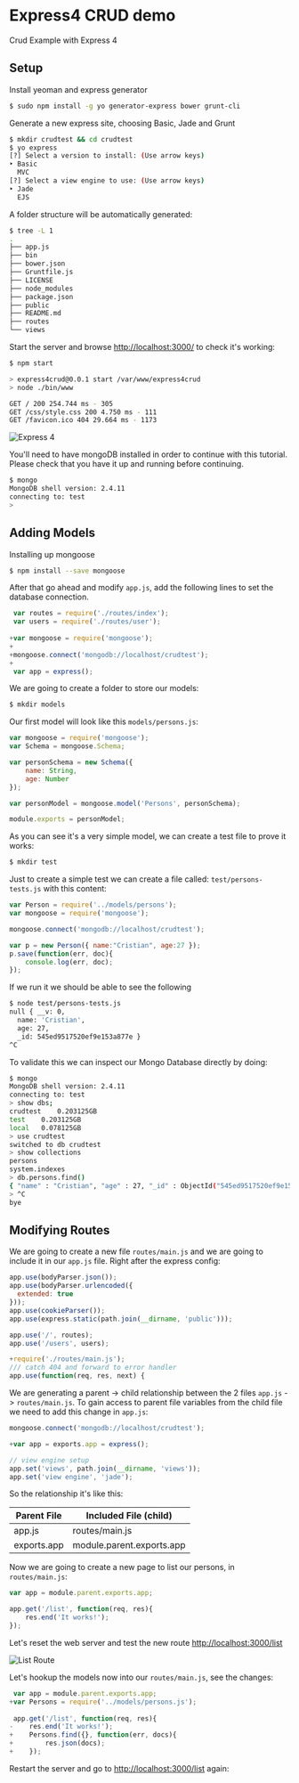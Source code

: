 Express4 CRUD demo
============

Crud Example with Express 4

## Setup

Install yeoman and express generator
```bash
$ sudo npm install -g yo generator-express bower grunt-cli
```

Generate a new express site, choosing Basic, Jade and Grunt
```bash
$ mkdir crudtest && cd crudtest
$ yo express
[?] Select a version to install: (Use arrow keys)
‣ Basic 
  MVC 
[?] Select a view engine to use: (Use arrow keys)
‣ Jade 
  EJS 

```

A folder structure will be automatically generated:

```bash
$ tree -L 1
.
├── app.js
├── bin
├── bower.json
├── Gruntfile.js
├── LICENSE
├── node_modules
├── package.json
├── public
├── README.md
├── routes
└── views

```

Start the server and browse [http://localhost:3000/](http://localhost:3000/) to check it's working:
```bash
$ npm start

> express4crud@0.0.1 start /var/www/express4crud
> node ./bin/www

GET / 200 254.744 ms - 305
GET /css/style.css 200 4.750 ms - 111
GET /favicon.ico 404 29.664 ms - 1173
```
![Express 4](https://raw.githubusercontent.com/cortezcristian/express4crud/master/pics/site-express4.png)

 You'll need to have mongoDB installed in order to continue with this tutorial. Please check that you have it up and running before continuing.
 
 ```bash
$ mongo
MongoDB shell version: 2.4.11
connecting to: test
>
```
 

## Adding Models

Installing up mongoose
```bash
$ npm install --save mongoose
```
After that go ahead and modify `app.js`, add the following lines to set the database connection.

```javascript
 var routes = require('./routes/index');
 var users = require('./routes/user');
 
+var mongoose = require('mongoose');
+
+mongoose.connect('mongodb://localhost/crudtest');
+
 var app = express();

```

We are going to create a folder to store our models:
```bash
$ mkdir models
```

Our first model will look like this `models/persons.js`:
```javascript
var mongoose = require('mongoose');
var Schema = mongoose.Schema;

var personSchema = new Schema({
    name: String,
    age: Number
});

var personModel = mongoose.model('Persons', personSchema);

module.exports = personModel;

```
 As you can see it's a very simple model, we can create a test file to prove it works:
 
 ```bash
$ mkdir test
```

Just to create a simple test we can create a file called: `test/persons-tests.js` with this content:

```javascript
var Person = require('../models/persons');
var mongoose = require('mongoose');

mongoose.connect('mongodb://localhost/crudtest');

var p = new Person({ name:"Cristian", age:27 });
p.save(function(err, doc){
    console.log(err, doc);    
});

```

If we run it we should be able to see the following
```bash
$ node test/persons-tests.js 
null { __v: 0,
  name: 'Cristian',
  age: 27,
  _id: 545ed9517520ef9e153a877e }
^C
```

To validate this we can inspect our Mongo Database directly by doing:

```bash
$ mongo
MongoDB shell version: 2.4.11
connecting to: test
> show dbs;
crudtest	0.203125GB
test	0.203125GB
local	0.078125GB
> use crudtest
switched to db crudtest
> show collections
persons
system.indexes
> db.persons.find()
{ "name" : "Cristian", "age" : 27, "_id" : ObjectId("545ed9517520ef9e153a877e"), "__v" : 0 }
> ^C
bye

```

## Modifying Routes

We are going to create a new file `routes/main.js` and we are going to include it in our `app.js` file. Right after the express config:

```javascript
app.use(bodyParser.json());
app.use(bodyParser.urlencoded({
  extended: true
}));
app.use(cookieParser());
app.use(express.static(path.join(__dirname, 'public')));

app.use('/', routes);
app.use('/users', users);

+require('./routes/main.js');
/// catch 404 and forward to error handler
app.use(function(req, res, next) {
```
We are generating a parent -> child relationship between the 2 files `app.js` -> `routes/main.js`. To gain access to parent file variables from the child file we need to add this change in  `app.js`:

```javascript
mongoose.connect('mongodb://localhost/crudtest');

+var app = exports.app = express();

// view engine setup
app.set('views', path.join(__dirname, 'views'));
app.set('view engine', 'jade');

```
So the relationship it's like this:

| Parent File | Included File (child) |
| ---- | ---- |
| app.js | routes/main.js |
| exports.app | module.parent.exports.app |

Now we are going to create a new page to list our persons, in `routes/main.js`:
```javascript
var app = module.parent.exports.app;

app.get('/list', function(req, res){
    res.end('It works!');
});
```

Let's reset the web server and test the new route [http://localhost:3000/list](http://localhost:3000/list)

![List Route](https://raw.githubusercontent.com/cortezcristian/express4crud/master/pics/route-list-test.png)

Let's hookup the models now into our `routes/main.js`, see the changes:
```javascript
 var app = module.parent.exports.app;
+var Persons = require('../models/persons.js');
 
 app.get('/list', function(req, res){
-    res.end('It works!');
+    Persons.find({}, function(err, docs){
+        res.json(docs);
+    });
```

Restart the server and go to [http://localhost:3000/list](http://localhost:3000/list) again:


